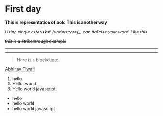 <!--Heading-->

# First day

<!--Bold/strong letters-->
**This is representation of bold**
__This is another way__

<!--Italics-->
*Using single asterisks\* /underscore(_) can italicise your word.*
_Like this_

<!--Strikethrough-->
~~this is a strikethrough example~~

<!--Horizontal line-->

---
___

<!--Blockquote-->
>Here is a blockquote.

<!--Links-->
[Abhinav Tiwari](https://instagram.com/abhinavtiwari305)

<!--Ordered list-->
 1. hello
 1. Hello, world
 1. Hello world javascript.

 <!--Unordered List-->
 * hello 
 * hello world
 * hello world javascript